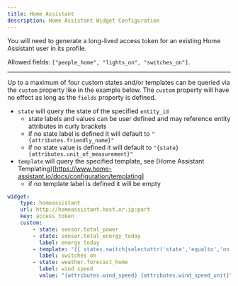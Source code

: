 ```yaml
---
title: Home Assistant
description: Home Assistant Widget Configuration
---
```


You will need to generate a long-lived access token for an existing Home Assistant user in its profile.

Allowed fields: `["people_home", "lights_on", "switches_on"]`.

---

Up to a maximum of four custom states and/or templates can be queried via the `custom` property like in the example below.
The `custom` property will have no effect as long as the `fields` property is defined.

-   `state` will query the state of the specified `entity_id`
    -   state labels and values can be user defined and may reference entity attributes in curly brackets
    -   if no state label is defined it will default to `"{attributes.friendly_name}"`
    -   if no state value is defined it will default to `"{state} {attributes.unit_of_measurement}"`
-   `template` will query the specified template, see (Home Assistant Templating)[https://www.home-assistant.io/docs/configuration/templating]
    -   if no template label is defined it will be empty

```yaml
widget:
    type: homeassistant
    url: http://homeassistant.host.or.ip:port
    key: access_token
    custom:
        - state: sensor.total_power
        - state: sensor.total_energy_today
          label: energy today
        - template: "{{ states.switch|selectattr('state','equalto','on')|list|length }}"
          label: switches on
        - state: weather.forecast_home
          label: wind speed
          value: "{attributes.wind_speed} {attributes.wind_speed_unit}"
```
